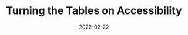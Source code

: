 ---
date: 2022-02-22
permalink: false
publisher: guardian
tags:
  - accessibility
target_url: https://www.theguardian.com/info/2022/feb/22/turning-the-tables-on-accessibility
title: Turning the Tables on Accessibility
---